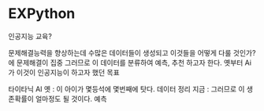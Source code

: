 # EXPython

인공지능 교육?

문제해결능력을 향상하는데 
수많은 데이터들이 생성되고 이것들을 어떻게 다룰 것인가? 에 문제해결이 집중
그러므로 이 데이터를 분류하여 예측, 추천 하고자 한다.
옛부터 Ai가 이것이 인공지능이 하고자 했던 목표

타이타닉 AI
옛 : 이 아이가 몇등석에 몇번째에 탓다. 데이터 정리
지금 : 그러므로 이 생존확률이 얼마정도 될 것이다. 예측
